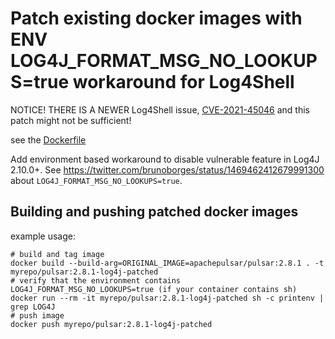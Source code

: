 # Patch existing docker images with ENV LOG4J_FORMAT_MSG_NO_LOOKUPS=true workaround for Log4Shell

NOTICE! THERE IS A NEWER Log4Shell issue, [CVE-2021-45046](https://cve.mitre.org/cgi-bin/cvename.cgi?name=CVE-2021-45046) and this patch might not be sufficient!

see the [Dockerfile](Dockerfile)

Add environment based workaround to disable vulnerable feature in Log4J 2.10.0+.
See https://twitter.com/brunoborges/status/1469462412679991300 about `LOG4J_FORMAT_MSG_NO_LOOKUPS=true`.

## Building and pushing patched docker images

example usage:
```
# build and tag image
docker build --build-arg=ORIGINAL_IMAGE=apachepulsar/pulsar:2.8.1 . -t myrepo/pulsar:2.8.1-log4j-patched
# verify that the environment contains LOG4J_FORMAT_MSG_NO_LOOKUPS=true (if your container contains sh)
docker run --rm -it myrepo/pulsar:2.8.1-log4j-patched sh -c printenv | grep LOG4J
# push image
docker push myrepo/pulsar:2.8.1-log4j-patched
```
